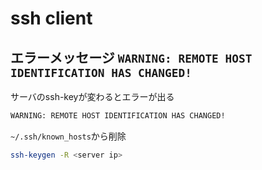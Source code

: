 # ssh client

## エラーメッセージ `WARNING: REMOTE HOST IDENTIFICATION HAS CHANGED!` 

サーバのssh-keyが変わるとエラーが出る
```bash
WARNING: REMOTE HOST IDENTIFICATION HAS CHANGED!
```

`~/.ssh/known_hosts`から削除
```bash
ssh-keygen -R <server ip>
```

<!--
```bash
```

-->